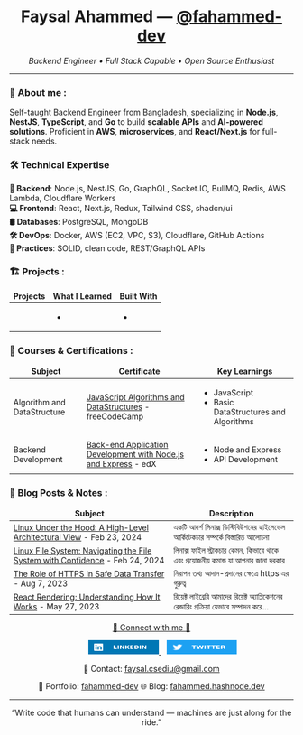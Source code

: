 <h1 align="center">
  Faysal Ahammed — <a href="https://github.com/fahammed-dev">@fahammed-dev</a>
</h1>

<p align="center">
  <em>Backend Engineer • Full Stack Capable • Open Source Enthusiast</em>
</p>

---

### 🧔 About me :

Self-taught Backend Engineer from Bangladesh, specializing in **Node.js**, **NestJS**, **TypeScript**, and **Go** to build **scalable APIs** and **AI-powered solutions**. Proficient in **AWS**, **microservices**, and **React/Next.js** for full-stack needs.

### 🛠️ Technical Expertise

**🧩 Backend**: Node.js, NestJS, Go, GraphQL, Socket.IO, BullMQ, Redis, AWS Lambda, Cloudflare Workers \
**💻 Frontend**: React, Next.js, Redux, Tailwind CSS, shadcn/ui \
**🛢️ Databases**: PostgreSQL, MongoDB \
**🛠️ DevOps**: Docker, AWS (EC2, VPC, S3), Cloudflare, GitHub Actions \
**📘 Practices**: SOLID, clean code, REST/GraphQL APIs

### 🏗️ Projects :

<table>
  <thead align="center">
    <tr>
      <td><b>Projects</b></td>
      <td><b>What I Learned</b></td>
      <td><b>Built With</b></td>
    </tr>
  </thead>
  <tbody>
    <tr>
      <td>
      </td>
      <td>
        <ul>
          <li>
          </li>
        </ul>
      </td>
      <td>
        <ul>
          <li>
          </li>
        </ul>
      </td>
    </tr>
  </tbody>
</table>

### 📑 Courses & Certifications :

<table>
  <thead align="center">
    <tr>
      <td><b>Subject</b></td>
      <td><b>Certificate</b></td>
      <td><b>Key Learnings</b></td>
    </tr>
  </thead>
  <tbody>
      <td>
          Algorithm and DataStructure
      </td>
      <td>
          <a href="https://www.freecodecamp.org/certification/faysalahammed/javascript-algorithms-and-data-structures">JavaScript Algorithms and DataStructures</a> - freeCodeCamp
      </td>
      <td>
            <ul>
                <li>JavaScript</li>
                <li>Basic DataStructures and Algorithms</li>
            </ul>
      </td>
    </tr>
    <tr>
      <td>
          Backend Development
      </td>
      <td>
          <a href="https://courses.edx.org/certificates/9a8cd6b988654058becd10d37d687b7a">Back-end Application Development with Node.js and Express</a> - edX
      </td>
        <td>
            <ul>
                <li>Node and Express</li>
                <li>API Development</li>
            </ul>
      </td>
    </tr>
  </tbody>
</table>

### 📰 Blog Posts & Notes :

<table>
  <thead align="center">
    <tr>
      <td><b>Subject</b></td>
      <td><b>Description</b></td>
    </tr>
  </thead>
  <tbody>
    <tr>
      <td>
          <a href="https://fahammed.hashnode.dev/linux-architecture">Linux Under the Hood: A High-Level Architectural View</a> - Feb 23, 2024
      </td>
      <td>
          একটি আদর্শ লিনাক্স ডিস্টিবিউশনের হাইলেভেল আর্কিটেকচার সম্পর্কে বিস্তারিত আলোচনা
      </td>
    </tr>
    <tr>
      <td>
          <a href="https://fahammed.hashnode.dev/linux-file-system">Linux File System: Navigating the File System with Confidence</a> - Feb 24, 2024
      </td>
      <td>
          লিনাক্স ফাইল স্ট্রাকচার কেমন, কিভাবে থাকে এবং প্রয়োজনীয় কমান্ড যা আপনার জানা দরকার
      </td>
    </tr>
    <tr>
      <td>
          <a href="https://fahammed.hashnode.dev/https">The Role of HTTPS in Safe Data Transfer</a> - Aug 7, 2023
      </td>
      <td>
          নিরাপদ তথ্য আদান-প্রদানের ক্ষেত্রে https এর গুরুত্ব
      </td>
    </tr>
      <tr>
      <td>
          <a href="https://fahammed.hashnode.dev/react-render">React Rendering: Understanding How It Works</a> - May 27, 2023
      </td>
      <td>
          রিয়েক্ট লাইব্রেরি আমাদের রিয়েক্ট অ্যাপ্লিকেশনের রেন্ডারিং প্রক্রিয়া যেভাবে সম্পাদন করে...
      </td>
    </tr>
  </tbody>
</table>

<p align="center">
    <ins>🤝 Connect with me 🤝</ins>
</p>
<p align="center">
    <a href="https://www.linkedin.com/in/fahammed-dev">
        <img src="./assets/linkedIn.svg" width="125" height="25" alt="LinkedIn" style="flex: 1;margin-left: 40px;">
    </a>
    <a href="https://twitter.com/fahammed_dev">
        <img src="./assets/twitter.svg" width="125" height="25" alt="Twitter" style="flex: 1; margin-left: 10px;">
    </a>
</p>
<p align="center">
    📧 Contact: <a href="#">faysal.csediu@gmail.com</a>
</p>
<p align="center">
    💼 Portfolio: <a href="https://github.com/fahammed-dev">fahammed-dev</a>
    🌐 Blog: <a href="https://fahammed.hashnode.dev">fahammed.hashnode.dev</a>
</p>

---

<p align="center">
“Write code that humans can understand — machines are just along for the ride.”
</p>
